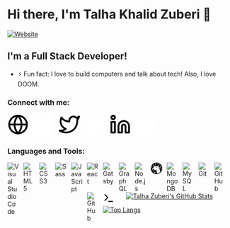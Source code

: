 # Hi there, I'm Talha Khalid Zuberi 👋 

[![Website](https://img.shields.io/website?label=WEBSITE&style=for-the-badge&url=https%3A%2F%2Ftkz96.github.io)](https://tkz96.github.io/)

## I'm a Full Stack Developer!

- ⚡ Fun fact: I love to build computers and talk about tech! Also, I love DOOM.

### Connect with me:

[![website](./img/globe-light.svg)](https://tkz96.github.io/#gh-light-mode-only)
[![website](./img/globe-dark.svg)](https://tkz96.github.io/#gh-dark-mode-only)
&nbsp;&nbsp;
[![website](./img/twitter-light.svg)](https://twitter.com/TKZ96#gh-light-mode-only)
[![website](./img/twitter-dark.svg)](https://twitter.com/TKZ96#gh-dark-mode-only)
&nbsp;&nbsp;
[![website](./img/linkedin-light.svg)](https://linkedin.com/in/talha-zuberi#gh-light-mode-only)
[![website](./img/linkedin-dark.svg)](https://linkedin.com/in/talha-zuberi#gh-dark-mode-only)
&nbsp;&nbsp;

### Languages and Tools:

<img align="left" alt="Visual Studio Code" width="26px" src="https://cdn.jsdelivr.net/gh/devicons/devicon/icons/vscode/vscode-original.svg" style="padding-right:10px;" />
<img align="left" alt="HTML5" width="26px" src="https://cdn.jsdelivr.net/gh/devicons/devicon/icons/html5/html5-original.svg" style="padding-right:10px;" />
<img align="left" alt="CSS3" width="26px" src="https://cdn.jsdelivr.net/gh/devicons/devicon/icons/css3/css3-original.svg" style="padding-right:10px;" />
<img align="left" alt="Sass" width="26px" src="https://cdn.jsdelivr.net/gh/devicons/devicon/icons/sass/sass-original.svg" style="padding-right:10px;" />
<img align="left" alt="JavaScript" width="26px" src="https://cdn.jsdelivr.net/gh/devicons/devicon/icons/javascript/javascript-original.svg" style="padding-right:10px;" />
<img align="left" alt="React" width="26px" src="https://cdn.jsdelivr.net/gh/devicons/devicon/icons/react/react-original.svg" style="padding-right:10px;" />
<img align="left" alt="Gatsby" width="26px" src="https://cdn.jsdelivr.net/gh/devicons/devicon/icons/gatsby/gatsby-original.svg" style="padding-right:10px;" />
<img align="left" alt="GraphQL" width="26px" src="https://cdn.jsdelivr.net/gh/devicons/devicon/icons/graphql/graphql-plain.svg" style="padding-right:10px;" /> 
<img align="left" alt="Node.js" width="26px" src="https://cdn.jsdelivr.net/gh/devicons/devicon/icons/nodejs/nodejs-original.svg" style="padding-right:10px;" /> 
<img align="left" alt="Deno" width="26px" src="./img/deno-light.svg" style="padding-right:10px;" />
<img align="left" alt="MongoDB" width="26px" src="https://cdn.jsdelivr.net/gh/devicons/devicon/icons/mongodb/mongodb-original.svg" style="padding-right:10px;" /> 
<img align="left" alt="MySQL" width="26px" src="https://cdn.jsdelivr.net/gh/devicons/devicon/icons/mysql/mysql-original.svg" style="padding-right:10px;" /> 
<img align="left" alt="Git" width="26px" src="https://cdn.jsdelivr.net/gh/devicons/devicon/icons/git/git-original.svg" style="padding-right:10px;" /> 
<img align="left" alt="GitHub" width="26px" src="https://user-images.githubusercontent.com/3369400/139447912-e0f43f33-6d9f-45f8-be46-2df5bbc91289.png" style="padding-right:10px;" />
<img align="left" alt="GitHub" width="26px" src="https://user-images.githubusercontent.com/3369400/139448065-39a229ba-4b06-434b-bc67-616e2ed80c8f.png" style="padding-right:10px;" />
<img align="left" alt="Terminal" width="26px" src="./img/terminal-light.svg" />
<img align="left" alt="Terminal" width="26px" src="./img/terminal-dark.svg" />

<br />
<br />

[![Talha Zuberi's GitHub Stats](https://github-readme-stats.vercel.app/api?username=tkz96&show_icons=true&theme=radical)](https://github.com/tkz96/github-readme-stats)

[![Top Langs](https://github-readme-stats.vercel.app/api/top-langs/?username=tkz96&show_icons=true&theme=radical&layout=compact)](https://github.com/tkz96/github-readme-stats)

